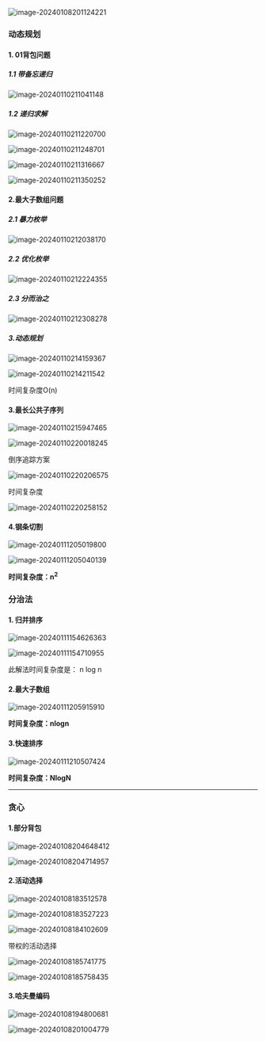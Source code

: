 ![image-20240108201124221](%E5%A4%8D%E4%B9%A0.assets/image-20240108201124221.png)

### 动态规划

#### 1. 01背包问题

##### 1.1 带备忘递归

![image-20240110211041148](%E5%A4%8D%E4%B9%A0.assets/image-20240110211041148.png)

##### 1.2 递归求解

![image-20240110211220700](%E5%A4%8D%E4%B9%A0.assets/image-20240110211220700.png)



![image-20240110211248701](%E5%A4%8D%E4%B9%A0.assets/image-20240110211248701.png)

![image-20240110211316667](%E5%A4%8D%E4%B9%A0.assets/image-20240110211316667.png)

![image-20240110211350252](%E5%A4%8D%E4%B9%A0.assets/image-20240110211350252.png)

#### 2.最大子数组问题

##### 2.1 暴力枚举

![image-20240110212038170](%E5%A4%8D%E4%B9%A0.assets/image-20240110212038170.png)

##### 2.2 优化枚举

![image-20240110212224355](%E5%A4%8D%E4%B9%A0.assets/image-20240110212224355.png)

##### 2.3 分而治之

![image-20240110212308278](%E5%A4%8D%E4%B9%A0.assets/image-20240110212308278.png)

##### 3.动态规划

![image-20240110214159367](%E5%A4%8D%E4%B9%A0.assets/image-20240110214159367.png)

![image-20240110214211542](%E5%A4%8D%E4%B9%A0.assets/image-20240110214211542.png)



时间复杂度O(n)



#### 3.最长公共子序列

![image-20240110215947465](%E5%A4%8D%E4%B9%A0.assets/image-20240110215947465.png)

![image-20240110220018245](%E5%A4%8D%E4%B9%A0.assets/image-20240110220018245.png)

倒序追踪方案

![image-20240110220206575](%E5%A4%8D%E4%B9%A0.assets/image-20240110220206575.png)

时间复杂度

![image-20240110220258152](%E5%A4%8D%E4%B9%A0.assets/image-20240110220258152.png)



#### 4.钢条切割

![image-20240111205019800](%E5%A4%8D%E4%B9%A0.assets/image-20240111205019800.png)

![image-20240111205040139](%E5%A4%8D%E4%B9%A0.assets/image-20240111205040139.png)

**时间复杂度：n<sup>2</sup>**

### 分治法

#### 1. 归并排序

![image-20240111154626363](%E5%A4%8D%E4%B9%A0.assets/image-20240111154626363.png)

![image-20240111154710955](%E5%A4%8D%E4%B9%A0.assets/image-20240111154710955.png)

此解法时间复杂度是： n log n



#### 2.最大子数组

![image-20240111205915910](%E5%A4%8D%E4%B9%A0.assets/image-20240111205915910.png)

**时间复杂度：nlogn**

#### 3.快速排序

![image-20240111210507424](%E5%A4%8D%E4%B9%A0.assets/image-20240111210507424.png)

**时间复杂度：NlogN**

--------------

### 贪心

#### 1.部分背包

![image-20240108204648412](%E5%A4%8D%E4%B9%A0.assets/image-20240108204648412.png)

![image-20240108204714957](%E5%A4%8D%E4%B9%A0.assets/image-20240108204714957.png)

#### 2.活动选择

![image-20240108183512578](%E5%A4%8D%E4%B9%A0.assets/image-20240108183512578.png)

![image-20240108183527223](%E5%A4%8D%E4%B9%A0.assets/image-20240108183527223.png)

![image-20240108184102609](%E5%A4%8D%E4%B9%A0.assets/image-20240108184102609.png)

带权的活动选择

![image-20240108185741775](%E5%A4%8D%E4%B9%A0.assets/image-20240108185741775.png)

![image-20240108185758435](%E5%A4%8D%E4%B9%A0.assets/image-20240108185758435.png)



#### 3.哈夫曼编码

![image-20240108194800681](%E5%A4%8D%E4%B9%A0.assets/image-20240108194800681.png)

![image-20240108201004779](%E5%A4%8D%E4%B9%A0.assets/image-20240108201004779.png)